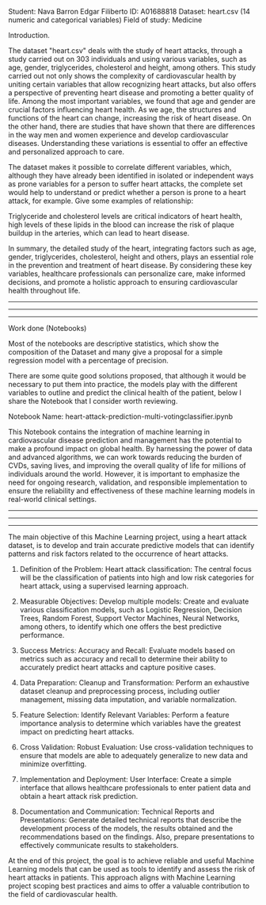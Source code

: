 Student: Nava Barron Edgar Filiberto
ID: A01688818
Dataset: heart.csv (14 numeric and categorical variables)
Field of study: Medicine

Introduction.

The dataset "heart.csv" deals with the study of heart attacks, through a study carried out on 303 individuals and using various variables, such as age, gender, triglycerides, cholesterol and height, among others. This study carried out not only shows the complexity of cardiovascular health by uniting certain variables that allow recognizing heart attacks, but also offers a perspective of preventing heart disease and promoting a better quality of life. Among the most important variables, we found that age and gender are crucial factors influencing heart health. As we age, the structures and functions of the heart can change, increasing the risk of heart disease. On the other hand, there are studies that have shown that there are differences in the way men and women experience and develop cardiovascular diseases. Understanding these variations is essential to offer an effective and personalized approach to care.

The dataset makes it possible to correlate different variables, which, although they have already been identified in isolated or independent ways as prone variables for a person to suffer heart attacks, the complete set would help to understand or predict whether a person is prone to a heart attack, for example. Give some examples of relationship:

Triglyceride and cholesterol levels are critical indicators of heart health, high levels of these lipids in the blood can increase the risk of plaque buildup in the arteries, which can lead to heart disease.

In summary, the detailed study of the heart, integrating factors such as age, gender, triglycerides, cholesterol, height and others, plays an essential role in the prevention and treatment of heart disease. By considering these key variables, healthcare professionals can personalize care, make informed decisions, and promote a holistic approach to ensuring cardiovascular health throughout life.


********************************************************************************
********************************************************************************
********************************************************************************

Work done (Notebooks)

Most of the notebooks are descriptive statistics, which show the composition of the Dataset and many give a proposal for a simple regression model with a percentage of precision.


There are some quite good solutions proposed, that although it would be necessary to put them into practice, the models play with the different variables to outline and predict the clinical health of the patient, below I share the Notebook that I consider worth reviewing.

Notebook Name: heart-attack-prediction-multi-votingclassifier.ipynb

This Notebook contains the integration of machine learning in cardiovascular disease prediction and management has the potential to make a profound impact on global health. By harnessing the power of data and advanced algorithms, we can work towards reducing the burden of CVDs, saving lives, and improving the overall quality of life for millions of individuals around the world. However, it is important to emphasize the need for ongoing research, validation, and responsible implementation to ensure the reliability and effectiveness of these machine learning models in real-world clinical settings.


********************************************************************************
********************************************************************************
********************************************************************************

The main objective of this Machine Learning project, using a heart attack dataset, is to develop and train accurate predictive models that can identify patterns and risk factors related to the occurrence of heart attacks.

1) Definition of the Problem:
Heart attack classification: The central focus will be the classification of patients into high and low risk categories for heart attack, using a supervised learning approach.

2) Measurable Objectives:
Develop multiple models: Create and evaluate various classification models, such as Logistic Regression, Decision Trees, Random Forest, Support Vector Machines, Neural Networks, among others, to identify which one offers the best predictive performance.

3) Success Metrics:
Accuracy and Recall: Evaluate models based on metrics such as accuracy and recall to determine their ability to accurately predict heart attacks and capture positive cases.


4) Data Preparation:
Cleanup and Transformation: Perform an exhaustive dataset cleanup and preprocessing process, including outlier management, missing data imputation, and variable normalization.

5) Feature Selection:
Identify Relevant Variables: Perform a feature importance analysis to determine which variables have the greatest impact on predicting heart attacks.

6) Cross Validation:
Robust Evaluation: Use cross-validation techniques to ensure that models are able to adequately generalize to new data and minimize overfitting.

7) Implementation and Deployment:
User Interface: Create a simple interface that allows healthcare professionals to enter patient data and obtain a heart attack risk prediction.

8) Documentation and Communication:
Technical Reports and Presentations: Generate detailed technical reports that describe the development process of the models, the results obtained and the recommendations based on the findings. Also, prepare presentations to effectively communicate results to stakeholders.

At the end of this project, the goal is to achieve reliable and useful Machine Learning models that can be used as tools to identify and assess the risk of heart attacks in patients. This approach aligns with Machine Learning project scoping best practices and aims to offer a valuable contribution to the field of cardiovascular health.
